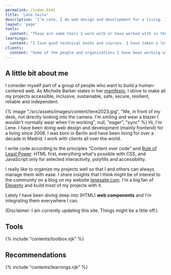 ```yaml
---
permalink: /index.html
title: 'Lene Saile'
description: 'I’m Lene, I do web design and development for a living. I was born in Berlin and now live in Madrid, Spain. I work with clients all over the world.'
layout: 'page'
tools:
  content: "These are some tools I work with or have worked with in the past. Bold indicates in most cases what I prefer, still use, or, in some cases, I am more proficient with. Strike through indicates that even though I have experience, I'd rather not work with that anymore."
learnings:
  content: "I love good technical books and courses. I have taken a lot of courses and read a lot of books. I am not going to list thema ll, instead I share only what really made a difference for me. The following books and courses I really appreciate and recommend wholeheartedly to everyone who wants to learn frontend."
clients:
  content: "Some of the people and organizations I have been working with most recently."
---
```


## A little bit about me

I consider myself part of a group of people who want to build a human-centered web. As Michelle Barker states in her [manifesto](https://humanewebmanifesto.com/), I strive to make all my projects accessible, inclusive, sustainable, safe, secure, resilient, reliable and independent.

<custom-split>
{% image "./src/assets/images/content/lene2023.jpg", "Me, in front of my desk, not directly looking into the camera. I'm smiling and wear a blazer I wouldn't normally wear when I'm working", null, "eager", "sync" %}
Hi, I'm Lene. I have been doing web design and development (mainly frontend) for a living since 2008. I was born in Berlin and have been living for over a decade in Madrid. I work with clients all over the world.
</custom-split>

I write code according to the principles <q>Content over code</q> and [Rule of Least Power](https://www.w3.org/2001/tag/doc/leastPower.html): HTML first, everything what's possible with CSS, and JavaScript only for selected interactivity, polyfills and accessibility.

I really like to organize my projects well so that I and others can always manage them with ease. I share insights that I think might be of interest to the community on a blog on my website [lenesaile.com](https://www.lenesaile.com/en/blog/). I'm a big fan of [Eleventy](https://www.11ty.dev/) and build most of my projects with it.

Lately I have been diving deep into (HTML) <sparkly-text number-of-sparkles="5" style="--sparkly-text-color: var(--color-primary)">**web components**</sparkly-text>  and I'm integrating them everywhere I can.

(Disclaimer: I am currently updating this site. Things might be a little off.)

## Tools
{% include "contents/toolbox.njk" %}

## Recommendations
{% include "contents/learnings.njk" %}
